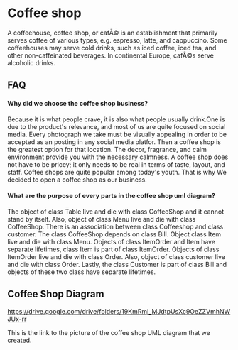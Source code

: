 # Coffee shop
A coffeehouse, coffee shop, or cafÃ© is an establishment that primarily serves coffee of various types, e.g. espresso, latte, and cappuccino. Some coffeehouses may serve cold drinks, such as iced coffee, iced tea, and other non-caffeinated beverages. In continental Europe, cafÃ©s serve alcoholic drinks.
 
## FAQ

#### Why did we choose the coffee shop business?

Because it is what people crave, it is also what people usually drink.One is due to the product's relevance, and most of us are quite focused on social media. Every photograph we take must be visually appealing in order to be accepted as an posting in any social media platfor. Then a coffee shop is the greatest option for that location. The decor, fragrance, and calm environment provide you with the necessary calmness. A coffee shop does not have to be pricey; it only needs to be real in terms of taste, layout, and staff. Coffee shops are quite popular among today's youth. That is why We decided to open a coffee shop as our business.

#### What are the purpose of every parts in the coffee shop uml diagram?

The object of class Table live and die with class CoffeeShop and it cannot stand by itself. Also, object of class Menu live and die with class CoffeeShop. There is an association between class Coffeeshop and class customer. The class CoffeeShop depends on class Bill. Object class Item live and die with class Menu. Objects of class ItemOrder and Item have separate lifetimes, class Item is part of class ItemOrder. Objects of class ItemOrder live and die with class Order. Also, object of class customer live and die with class Order. Lastly, the class Customer is part of class Bill and objects of these two class have separate lifetimes.




## Coffee Shop Diagram
https://drive.google.com/drive/folders/19KmRmj_MJdtpUsXc9OeZZVmhNWJUx-rr

This is the link to the picture of the coffee shop UML diagram that we created.

